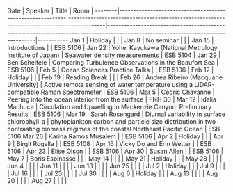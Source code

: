 Date    |   Speaker                                                 |   Title                                                                                   |   Room                                                                                                                           |
--------|-----------------------------------------------------------|-------------------------------------------------------------------------------------------|----------------------------------------------------------------------------------------------------------------------------------|-----------
Jan 1   |   Holiday                                                 |                                                                                           |                                                                                                                                  |
Jan 8   |   No seminar                                              |                                                                                           |                                                                                                                                  |
Jan 15  |   Introductions                                           |                                                                                           |   ESB 5106                                                                                                                       |
Jan 22  |   Yohei Kayukawa (National Metrology Institute of Japan)  |   Seawater density measurements                                                           |   ESB 5104                                                                                                                       |
Jan 29  |   Ben Scheifele                                           |   Comparing Turbulence Observations in the Beaufort Sea                                   |   ESB 5106                                                                                                                       |
Feb 5   |   Ocean Sciences Practice Talks                           |                                                                                           |   ESB 5106                                                                                                                       |
Feb 12  |   Holiday                                                 |                                                                                           |                                                                                                                                  |
Feb 19  |   Reading Break                                           |                                                                                           |                                                                                                                                  |
Feb 26  |   Andrea Ribeiro (Macquarie University)                   |   Active remote sensing of water temperature using a LIDAR-compatible Raman Spectrometer  |   ESB 5106                                                                                                                       |
Mar 5   |   Cedric Chavanne                                         |   Peering into the ocean interior from the surface                                        |   FNH 30                                                                                                                         |
Mar 12  |   Idalia Machuca                                          |   Circulation and Upwelling in Mackenzie Canyon: Preliminary Results                      |   ESB 5106                                                                                                                       |
Mar 19  |   Sarah Rosengard                                         |   Diurnal variability in surface chlorophyll-a                                            |   phytoplankton carbon and particle size distribution in two contrasting biomass regimes of the coastal Northeast Pacific Ocean  |   ESB 5106
Mar 26  |   Karina Ramos Musalem                                    |                                                                                           |   ESB 5106                                                                                                                       |
Apr 2   |   Holiday                                                 |                                                                                           |                                                                                                                                  |
Apr 9   |   Birgit Rogalla                                          |                                                                                           |   ESB 5108                                                                                                                       |
Apr 16  |   Vicky Do and Erin Wetter                                |                                                                                           |   ESB 5106                                                                                                                       |
Apr 23  |   Elise Olson                                             |                                                                                           |   ESB 5106                                                                                                                       |
Apr 30  |   Susan Allen                                             |                                                                                           |   ESB 5106                                                                                                                       |
May 7   |   Boris Espinasse                                         |                                                                                           |                                                                                                                                  |
May 14  |                                                           |                                                                                           |                                                                                                                                  |
May 21  |   Holiday                                                 |                                                                                           |                                                                                                                                  |
May 28  |                                                           |                                                                                           |                                                                                                                                  |
Jun 4   |                                                           |                                                                                           |                                                                                                                                  |
Jun 11  |                                                           |                                                                                           |                                                                                                                                  |
Jun 18  |                                                           |                                                                                           |                                                                                                                                  |
Jun 25  |                                                           |                                                                                           |                                                                                                                                  |
Jul 2   |   Holiday                                                 |                                                                                           |                                                                                                                                  |
Jul 9   |                                                           |                                                                                           |                                                                                                                                  |
Jul 16  |                                                           |                                                                                           |                                                                                                                                  |
Jul 23  |                                                           |                                                                                           |                                                                                                                                  |
Jul 30  |                                                           |                                                                                           |                                                                                                                                  |
Aug 6   |   Holiday                                                 |                                                                                           |                                                                                                                                  |
Aug 13  |                                                           |                                                                                           |                                                                                                                                  |
Aug 20  |                                                           |                                                                                           |                                                                                                                                  |
Aug 27  |                                                           |                                                                                           |                                                                                                                                  |
